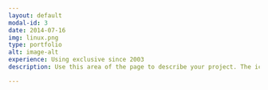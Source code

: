 ```yaml
---
layout: default
modal-id: 3
date: 2014-07-16
img: linux.png
type: portfolio
alt: image-alt
experience: Using exclusive since 2003
description: Use this area of the page to describe your project. The icon above is part of a free icon set by <a href="https://sellfy.com/p/8Q9P/jV3VZ/">Flat Icons</a>. On their website, you can download their free set with 16 icons, or you can purchase the entire set with 146 icons for only $12!

---
```

